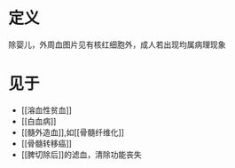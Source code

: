 # 定义
除婴儿，外周血图片见有核红细胞外，成人若出现均属病理现象
# 见于
- [[溶血性贫血]]
- [[白血病]]
- [[髓外造血]],如[[骨髓纤维化]]
- [[骨髓转移癌]]
- [[脾切除后]]的滤血，清除功能丧失	